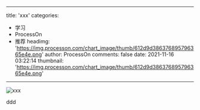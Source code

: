 
---
title: 'xxx'
categories: 
 - 学习
 - ProcessOn
 - 推荐
headimg: 'https://img.processon.com/chart_image/thumb/612d9d386376895796365e4e.png'
author: ProcessOn
comments: false
date: 2021-11-16 03:22:14
thumbnail: 'https://img.processon.com/chart_image/thumb/612d9d386376895796365e4e.png'
---

<div>   
<img class="thumb" alt="xxx" src="https://img.processon.com/chart_image/thumb/612d9d386376895796365e4e.png" referrerpolicy="no-referrer">
<p>ddd</p>  
</div>
            